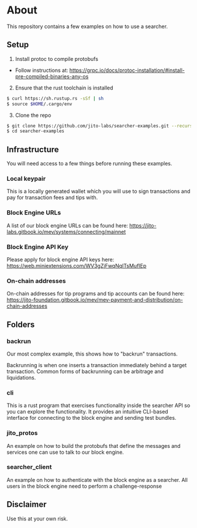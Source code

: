 # About
This repository contains a few examples on how to use a searcher.

## Setup
1. Install protoc to compile protobufs
- Follow instructions at: https://grpc.io/docs/protoc-installation/#install-pre-compiled-binaries-any-os
2. Ensure that the rust toolchain is installed
```bash
$ curl https://sh.rustup.rs -sSf | sh
$ source $HOME/.cargo/env
```
3. Clone the repo
```bash
$ git clone https://github.com/jito-labs/searcher-examples.git --recurse-submodules
$ cd searcher-examples
```

## Infrastructure
You will need access to a few things before running these examples.

### Local keypair
This is a locally generated wallet which you will use to sign transactions and pay for transaction fees and tips with.

### Block Engine URLs
A list of our block engine URLs can be found here: https://jito-labs.gitbook.io/mev/systems/connecting/mainnet

### Block Engine API Key
Please apply for block engine API keys here: https://web.miniextensions.com/WV3gZjFwqNqITsMufIEp

### On-chain addresses
On-chain addresses for tip programs and tip accounts can be found here: https://jito-foundation.gitbook.io/mev/mev-payment-and-distribution/on-chain-addresses

## Folders

### backrun
Our most complex example, this shows how to "backrun" transactions. 

Backrunning is when one inserts a transaction immediately behind a target transaction. Common forms of backrunning can be arbitrage and liquidations.

### cli
This is a rust program that exercises functionality inside the searcher API so you can explore the functionality. It provides an intuitive CLI-based interface for connecting to the block engine and sending test bundles.

### jito_protos
An example on how to build the protobufs that define the messages and services one can use to talk to our block engine.

### searcher_client
An example on how to authenticate with the block engine as a searcher. All users in the block engine need to perform a challenge-response 

## Disclaimer
Use this at your own risk.
